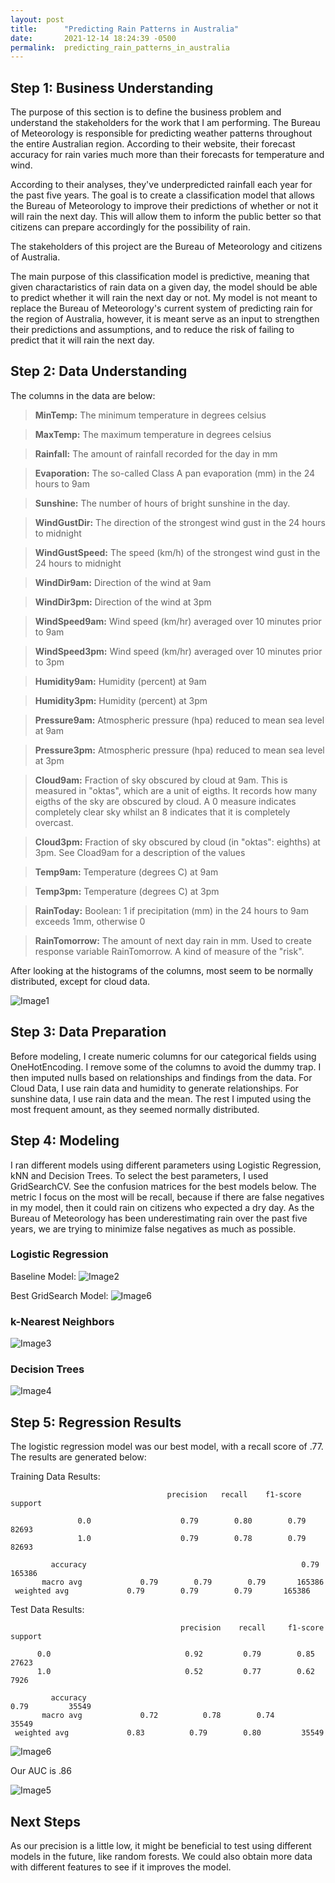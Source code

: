 ```yaml
---
layout: post
title:      "Predicting Rain Patterns in Australia"
date:       2021-12-14 18:24:39 -0500
permalink:  predicting_rain_patterns_in_australia
---
```



## Step 1: Business Understanding

The purpose of this section is to define the business problem and understand the stakeholders for the work that I am performing. The Bureau of Meteorology is responsible for predicting weather patterns throughout the entire Australian region. According to their website, their forecast accuracy for rain varies much more than their forecasts for temperature and wind.

According to their analyses, they've underpredicted rainfall each year for the past five years. The goal is to create a classification model that allows the Bureau of Meteorology to improve their predictions of whether or not it will rain the next day. This will allow them to inform the public better so that citizens can prepare accordingly for the possibility of rain.

The stakeholders of this project are the Bureau of Meteorology and citizens of Australia.

The main purpose of this classification model is predictive, meaning that given charactaristics of rain data on a given day, the model should be able to predict whether it will rain the next day or not. My model is not meant to replace the Bureau of Meteorology's current system of predicting rain for the region of Australia, however, it is meant serve as an input to strengthen their predictions and assumptions, and to reduce the risk of failing to predict that it will rain the next day.

## Step 2: Data Understanding

The columns in the data are below:

> **MinTemp:** The minimum temperature in degrees celsius

>**MaxTemp:** The maximum temperature in degrees celsius

>**Rainfall:** The amount of rainfall recorded for the day in mm

>**Evaporation:** The so-called Class A pan evaporation (mm) in the 24 hours to 9am

>**Sunshine:** The number of hours of bright sunshine in the day.

>**WindGustDir:** The direction of the strongest wind gust in the 24 hours to midnight

>**WindGustSpeed:** The speed (km/h) of the strongest wind gust in the 24 hours to midnight

>**WindDir9am:** Direction of the wind at 9am

>**WindDir3pm:** Direction of the wind at 3pm

>**WindSpeed9am:** Wind speed (km/hr) averaged over 10 minutes prior to 9am

>**WindSpeed3pm:** Wind speed (km/hr) averaged over 10 minutes prior to 3pm

>**Humidity9am:** Humidity (percent) at 9am

>**Humidity3pm:** Humidity (percent) at 3pm

>**Pressure9am:** Atmospheric pressure (hpa) reduced to mean sea level at 9am

>**Pressure3pm:** Atmospheric pressure (hpa) reduced to mean sea level at 3pm

>**Cloud9am:** Fraction of sky obscured by cloud at 9am. This is measured in "oktas", which are a unit of eigths. It records how many eigths of the sky are obscured by cloud. A 0 measure indicates completely clear sky whilst an 8 indicates that it is completely overcast.

>**Cloud3pm:** Fraction of sky obscured by cloud (in "oktas": eighths) at 3pm. See Cload9am for a description of the values

>**Temp9am:** Temperature (degrees C) at 9am

>**Temp3pm:** Temperature (degrees C) at 3pm

>**RainToday:** Boolean: 1 if precipitation (mm) in the 24 hours to 9am exceeds 1mm, otherwise 0

>**RainTomorrow:** The amount of next day rain in mm. Used to create response variable RainTomorrow. A kind of measure of the "risk".

After looking at the histograms of the columns, most seem to be normally distributed, except for cloud data.

![Image1](https://raw.githubusercontent.com/justingrisanti/dsc-phase-3-project/main/Visualizations/ColumnsHist.png)

## Step 3: Data Preparation

Before modeling, I create numeric columns for our categorical fields using OneHotEncoding. I remove some of the columns to avoid the dummy trap. I then imputed nulls based on relationships and findings from the data. For Cloud Data, I use rain data and humidity to generate relationships. For sunshine data, I use rain data and the mean. The rest I imputed using the most frequent amount, as they seemed normally distributed.

## Step 4: Modeling

I ran different models using different parameters using Logistic Regression, kNN and Decision Trees. To select the best parameters, I used GridSearchCV. See the confusion matrices for the best models below. The metric I focus on the most will be recall, because if there are false negatives in my model, then it could rain on citizens who expected a dry day. As the Bureau of Meteorology has been underestimating rain over the past five years, we are trying to minimize false negatives as much as possible.

### Logistic Regression

Baseline Model:
![Image2](https://raw.githubusercontent.com/justingrisanti/dsc-phase-3-project/main/Visualizations/LogRegBase.png)

Best GridSearch Model:
![Image6](https://raw.githubusercontent.com/justingrisanti/dsc-phase-3-project/main/Visualizations/LogRegBest.png)

### k-Nearest Neighbors 

![Image3](https://raw.githubusercontent.com/justingrisanti/dsc-phase-3-project/main/Visualizations/KNN.png)

### Decision Trees

![Image4](https://raw.githubusercontent.com/justingrisanti/dsc-phase-3-project/main/Visualizations/DT.png)

## Step 5: Regression Results


The logistic regression model was our best model, with a recall score of .77. The results are generated below:

Training Data Results:

                                       precision   recall    f1-score   support

                   0.0                    0.79        0.80        0.79          82693
                   1.0                    0.79        0.78        0.79          82693

             accuracy                                                0.79       165386
           macro avg             0.79        0.79        0.79       165386
     weighted avg             0.79        0.79        0.79       165386


Test Data Results:
 
                                          precision    recall     f1-score    support

          0.0                              0.92         0.79        0.85         27623
          1.0                              0.52         0.77        0.62            7926

             accuracy                                                  0.79         35549
           macro avg             0.72          0.78        0.74         35549
     weighted avg             0.83          0.79        0.80         35549

![Image6](https://github.com/justingrisanti/dsc-phase-3-project/blob/main/Visualizations/FinalCM.png)

Our AUC is .86

![Image5](https://raw.githubusercontent.com/justingrisanti/dsc-phase-3-project/main/Visualizations/AUC.png)

## Next Steps

As our precision is a little low, it might be beneficial to test using different models in the future, like random forests. We could also obtain more data with different features to see if it improves the model.
